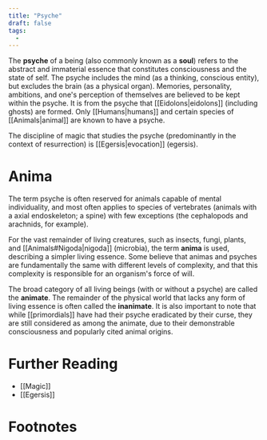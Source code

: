 ```yaml
---
title: "Psyche"
draft: false
tags:
  - 
---
```


The **psyche** of a being (also commonly known as a **soul**) refers to the abstract and immaterial essence that constitutes consciousness and the state of self. The psyche includes the mind (as a thinking, conscious entity), but excludes the brain (as a physical organ). Memories, personality, ambitions, and one's perception of themselves are believed to be kept within the psyche. It is from the psyche that [[Eidolons|eidolons]] (including ghosts) are formed. Only [[Humans|humans]] and certain species of [[Animals|animal]] are known to have a psyche.

The discipline of magic that studies the psyche (predominantly in the context of resurrection) is [[Egersis|evocation]] (egersis).

# Anima
The term psyche is often reserved for animals capable of mental individuality, and most often applies to species of vertebrates (animals with a axial endoskeleton; a spine) with few exceptions (the cephalopods and arachnids, for example). 

For the vast remainder of living creatures, such as insects, fungi, plants, and [[Animals#Nigoda|nigoda]] (microbia), the term **anima** is used, describing a simpler living essence. Some believe that animas and psyches are fundamentally the same with different levels of complexity, and that this complexity is responsible for an organism's force of will.

The broad category of all living beings (with or without a psyche) are called the **animate**. The remainder of the physical world that lacks any form of living essence is often called the **inanimate**. It is also important to note that while [[primordials]] have had their psyche eradicated by their curse, they are still considered as among the animate, due to their demonstrable consciousness and popularly cited animal origins.

# Further Reading
- [[Magic]]
- [[Egersis]]

# Footnotes